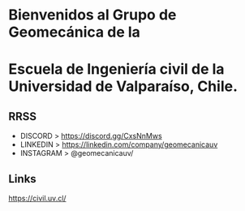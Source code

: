 # Bienvenidos al Grupo de Geomecánica de la 
# Escuela de Ingeniería civil de la Universidad de Valparaíso, Chile.

## RRSS
- DISCORD > https://discord.gg/CxsNnMws
- LINKEDIN > https://linkedin.com/company/geomecanicauv
- INSTAGRAM > @geomecanicauv/

## Links
https://civil.uv.cl/
